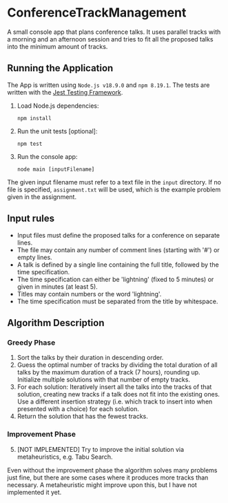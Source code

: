 # ConferenceTrackManagement
A small console app that plans conference talks. It uses parallel tracks with a morning and an afternoon session and tries to fit all the proposed talks into the minimum amount of tracks.

## Running the Application
The App is written using `Node.js v18.9.0` and `npm 8.19.1`. The tests are written with the [Jest Testing Framework](https://jestjs.io/).

1. Load Node.js dependencies:
    ```
    npm install
    ```
2. Run the unit tests [optional]:
    ```
    npm test
    ```
3. Run the console app:
    ```
    node main [inputFilename]
    ```

The given input filename must refer to a text file in the `input` directory. If no file is specified, `assignment.txt` will be used, which is the example problem given in the assignment.

## Input rules
- Input files must define the proposed talks for a conference on separate lines.
- The file may contain any number of comment lines (starting with '#') or empty lines.
- A talk is defined by a single line containing the full title, followed by the time specification.
- The time specification can either be 'lightning' (fixed to 5 minutes) or given in minutes (at least 5).
- Titles may contain numbers or the word 'lightning'.
- The time specification must be separated from the title by whitespace.

## Algorithm Description
### Greedy Phase
1. Sort the talks by their duration in descending order.
2. Guess the optimal number of tracks by dividing the total duration of all talks by the maximum duration of a track (7 hours), rounding up. Initialize multiple solutions with that number of empty tracks.
3. For each solution: Iteratively insert all the talks into the tracks of that solution, creating new tracks if a talk does not fit into the existing ones. Use a different insertion strategy (i.e. which track to insert into when presented with a choice) for each solution.
4. Return the solution that has the fewest tracks.
### Improvement Phase
5. [NOT IMPLEMENTED] Try to improve the initial solution via metaheuristics, e.g. Tabu Search.

Even without the improvement phase the algorithm solves many problems just fine, but there are some cases where it produces more tracks than necessary. A metaheuristic might improve upon this, but I have not implemented it yet.
